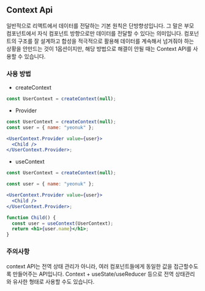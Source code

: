 ## Context Api

일반적으로 리액트에서 데이터를 전달하는 기본 원칙은 단방향성입니다. 그 말은 부모 컴포넌트에서 자식 컴포넌트 방향으로만 데이터를 전달할 수 있다는 의미입니다. 컴포넌트의 구조를 잘 설계하고 합성을 적극적으로 활용해 데이터를 계속해서 넘겨줘야 하는 상황을 안만드는 것이 1옵션이지만, 해당 방법으로 해결이 안될 때는 Context API를 사용할 수 있습니다.

### 사용 방법

- createContext

```jsx
const UserContext = createContext(null);
```

- Provider

```jsx
const UserContext = createContext(null);
const user = { name: "yeonuk" };

<UserContext.Provider value={user}>
  <Child />
</UserContext.Provider>;
```

- useContext

```jsx
const UserContext = createContext(null);

const user = { name: "yeonuk" };

<UserContext.Provider value={user}>
  <Child />
</UserContext.Provider>;

function Child() {
  const user = useContext(UserContext);
  return <h1>{user.name}</h1>;
}
```

### 주의사항

context API는 전역 상태 관리가 아니라, 여러 컴포넌트들에게 동일한 값을 접근할수도록 만들어주는 API입니다.
Context + useState/useReducer 등으로 전역 상태관리와 유사한 형태로 사용할 수도 있습니다.
